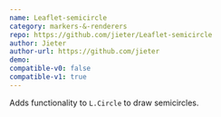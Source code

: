 ```yaml
---
name: Leaflet-semicircle
category: markers-&-renderers
repo: https://github.com/jieter/Leaflet-semicircle
author: Jieter
author-url: https://github.com/jieter
demo: 
compatible-v0: false
compatible-v1: true
---
```


Adds functionality to <code>L.Circle</code> to draw semicircles.
